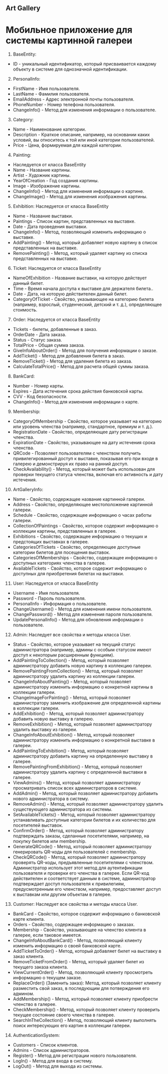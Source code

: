 ## Art Gallery
# Мобильное приложение для системы картинной галереи


1. BaseEntity:
  - ID - уникальный идентификатор, который присваивается каждому объекту в системе для однозначной идентификации.

2. PersonalInfo:
- FirstName -  Имя пользователя.
- LastName - Фамилия пользователя.
- EmailAddress - Адрес электронной почты пользователя.
- PhoneNumber - Номер телефона пользователя.
- ChangeInfo() - Метод для изменения информации о пользователе.

3. Category:
- Name -  Наименование категории.
- Description - Краткое описание, например, на основании каких условий, вы относитесь к той или иной категории пользователей.
- Price - Цена, формируемая для каждой категории.

4. Painting:
- Наследуется от класса BaseEntity
- Name - Название картины.
- Artist - Художник картины.
- YearOfCreation - Год создания картины.
- Image - Изображение картины.
- ChangeInfo() - Метод для изменения информации о картине.
- ChangeImage() - Метод для изменения изображения картины.

5. Exhibition:
Наследуется от класса BaseEntity
- Name - Название выставки.
- Paintings - Список картин, представленных на выставке.
- Date - Дата проведения выставки.
- ChangeInfo() - Метод, позволяющий изменить информацию о выставке.
- AddPainting() - Метод, который добавляет новую картину в список представленных на выставке.
- RemovePainting() - Метод, который удаляет картину из списка представленных на выставке.

6. Ticket:
Наследуется от класса BaseEntity
- NameOfExhibition - Название выставки, на которую действует данный билет.
- Time - Время начала доступа к выставке для держателя билета..
- Date - Дата, на которую действителен данный билет.
- CategoryOfTicket - Свойство, указывающее на категорию билета (например, взрослый, студенческий, детский и т. д.), определяющее стоимость.

7. Order:
Наследуется от класса BaseEntity
- Tickets - билеты, добавленные в заказ.
- OrderDate - Дата заказа.
- Status - Статус заказа.
- TotalPrice - Общая сумма заказа.
- GiveInfoAboutOrder() - Метод для получения информации о заказе.
- AddTicket() - Метод для добавления билета в заказ.
- RemoveTicket() - Метод для удаления билета из заказа.
- CalculateTotalPrice() - Метод для расчета общей суммы заказа.

8. BankCard:
- Number -  Номер карты.
- Expires - Дата истечения срока действия банковской карты.
- CVV - Код безопасности.
- ChangeInfo() - Метод для изменения информации о карте.

9. Membership:
- CategoryOfMembership - Свойство, которое указывает на категорию или уровень членства (например, стандартное, премиум и т. д.).
- RegistrationDate - Свойство, определяющее дату регистрации членства.
- ExpirationDate - Свойство, указывающее на дату истечения срока членства.
- QRCode - Позволяет пользователям с членством получить привилегированный доступ к выставке, показывая его при входе в галерею и демонстрируя их право на ранний доступ.
- CheckAvailability() - Метод, который может быть использован для проверки текущего статуса членства, включая его активность и дату истечения.

10. ArtGalleryInfo:
- Name - Свойство, содержащее название картинной галереи.
- Address - Свойство, определяющее местоположение картинной галереи.
- Schedule - Свойство, содержащее информацию о часах работы галереи.
- CollectionOfPaintings - Свойство, которое содержит информацию о коллекции картины, представленных в галерее.
- Exhibitions - Свойство, содержащее информацию о текущих и предстоящих выставках в галерее.
- CategoriesOfTickets - Свойство, определяющее доступные категории билетов для посещения выставок.
- CategoriesOfMemberships - Свойство, содержащее информацию о доступных категориях членства в галерее.
- AvailableTickets - Свойство, которое содержит информацию о доступных для приобретения билетах на выставки.

11. User:
Наследуется от класса BaseEntity
- Username - Имя пользователя.
- Password - Пароль пользователя.
- PersonalInfo - Информация о пользователе.
- ChangeUsername() - Метод для изменения имени пользователя.
- ChangePassword() - Метод для изменения пароля пользователя.
- UpdatePersonalInfo() - Метод для обновления информации о пользователе.


12. Admin:
 Наследует все свойства и методы класса User.
- Status - Свойство, которое указывает на текущий статус администратора (например, админы с особым статусом имеют доступ к некоторым расширенным функциям).
- AddPaintingToCollection() - Метод, который позволяет администратору добавить новую картину в коллекцию галереи.
- RemovePaintingFromCollection() - Метод, который позволяет администратору удалить картину из коллекции галереи.
- ChangeInfoAboutPainting() - Метод, который позволяет администратору изменить информацию о конкретной картины в коллекции галереи.
- ChangeImageForPainting() - Метод, который позволяет администратору заменить изображение для определенной картины в коллекции галереи.
- AddExhibition() - Метод, который позволяет администратору добавить новую выставку в галерею.
- RemoveExhibition() - Метод, который позволяет администратору удалить выставку из галереи.
- ChangeInfoAboutExhibition() - Метод, который позволяет администратору изменить информацию о конкретной выставке в галереи.
- AddPaintingToExhibition() - Метод, который позволяет администратору добавить картину на определенную выставку в галерее.
- RemovePaintingFromExhibition() - Метод, который позволяет администратору удалить картину с определенной выставки в галерее.
- ViewAdmins() - Метод, который позволяет администратору просматривать список всех администраторов в системе.
- AddAdmin() - Метод, который позволяет администратору добавить нового администратора в систему.
- RemoveAdmin() - Метод, который позволяет администратору удалить существующего администратора из системы.
- SetAvailableTickets() - Метод, который позволяет администратору устанавливать доступные категории билетов и их количество для посетителей выставок.
- ConfirmOrder() - Метод, который позволяет администратору подтверждать заказы, сделанные посетителями, например, на покупку билетов или membership.
- GenerateQRCode() - Метод, который позволяет администратору генерировать QR-коды для пользователей с membership.
- CheckQRCode() - Метод, который позволяет администратору проверять QR-коды, предъявленные посетителями с членством. Администратор использует этот метод для аутентификации пользователя и проверки его членства в галерее. Если QR-код действителен и соответствует данным в системе, администратор подтверждает доступ пользователя к привилегиям, предусмотренным его членством, например, предоставляет доступ к выставкам или другим объектам в галерее.

13. Customer:
Наследует все свойства и методы класса User.
- BankCard - Свойство, которое содержит информацию о банковской карте клиента.
- Orders - Свойство, содержащее информацию о заказах.
- Membership - Свойство, указывающее на членство клиента в галерее, если таковое имеется.
- ChangeInfoAboutBankCard() - Метод, позволяющий клиенту изменить информацию о своей банковской карте.
- AddTicketToOrder() - Метод, который добавляет билет на выставку в заказ клиента.
- RemoveTicketFromOrder() - Метод, который удаляет билет из текущего заказа клиента.
- ViewCurrentOrder() - Метод, позволяющий клиенту просмотреть информацию о текущем заказе.
- ReplaceOrder() (Заменить заказ): Метод, который позволяет клиенту разместить свой заказ, в последующим для потверждения его админом.
- AddMembership() - Метод, который позволяет клиенту приобрести членство в галерее.
- CheckMembership() - Метод, который позволяет клиенту проверить текущее состояние своего членства в галерее.
- SearchInTheCollection() - Метод, позволяющий клиенту выполнять поиск интересующих его картин в коллекции галереи.

14. AuthenticationSystem:
- Customers - Список клиентов.
- Admins - Список администраторов.
- Register() - Метод для регистрации нового пользователя.
- LogIn() - Метод для входа в систему.
- LogOut() - Метод для выхода из системы.
